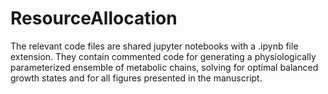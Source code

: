 # ResourceAllocation
The relevant code files are shared jupyter notebooks with a .ipynb file extension. They contain commented code for generating a physiologically parameterized ensemble of metabolic chains, solving for optimal balanced growth states and for all figures presented in the manuscript.
